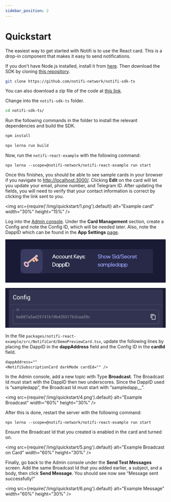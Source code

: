 ```yaml
---
sidebar_position: 2
---
```


# Quickstart

The easiest way to get started with Notifi is to use the React card. This is a
drop-in component that makes it easy to send notifications.

If you don’t have Node.js installed, install it from
[here](https://nodejs.org/en). Then download the SDK by cloning
[this repository](https://github.com/notifi-network/notifi-sdk-ts).

```bash
git clone https://github.com/notifi-network/notifi-sdk-ts
```

You can also download a zip file of the code at
[this link](https://github.com/notifi-network/notifi-sdk-ts/archive/refs/heads/main.zip).

Change into the `notifi-sdk-ts` folder. 

```bash 
cd notifi-sdk-ts/
``` 

Run the following commands in the folder to install the relevant dependencies
and build the SDK.

```bash
npm install
```

```bash
npx lerna run build
```

Now, run the `notifi-react-example` with the following command:

```
npx lerna --scope=@notifi-network/notifi-react-example run start
```

Once this finishes, you should be able to see sample cards in your browser if
you navigate to [http://localhost:3000/](http://localhost:3000/). Clicking
**Edit** on the card will let you update your email, phone number, and Telegram
ID. After updating the fields, you will need to verify that your contact
information is correct by clicking the link sent to you.

<img
  src={require('/img/quickstart/1.png').default}
  alt="Example card"
  width="30%" height="15%"
/>

Log into the [Admin console](https://admin.dev.notifi.network/cards). Under the
**Card Management** section, create a Config and note the Config ID, which will
be needed later.  Also, note the DappID which can be found in the **App
Settings** [page](https://admin.dev.notifi.network/settings).

![2](/img/quickstart/2.png)

![3](/img/quickstart/3.png)

In the file `packages/notifi-react-example/src/NotifiCard/DemoPreviewCard.tsx`,
update the following lines by placing the DappID in the **dappAddress**
field and the Config ID in the **cardId** field.

```
dappAddress="" 
<NotifiSubscriptionCard darkMode cardId="" />
```

In the Admin console, add a new topic with Type **Broadcast**. The Broadcast Id
must start with the DappID then two underscores. Since the DappID used is
“sampledapp”, the Broadcast Id must start with “sampledapp__”.

<img
  src={require('/img/quickstart/4.png').default}
  alt="Example Broadcast"
  width="60%" height="30%"
/>

After this is done, restart the server with the following command:

```
npx lerna --scope=@notifi-network/notifi-react-example run start
```

Ensure the Broadcast Id that you created is enabled in the card and turned on.

<img
  src={require('/img/quickstart/5.png').default}
  alt="Example Broadcast on Card"
  width="60%" height="30%"
/>

Finally, go back to the Admin console under the **Send Test Messages** screen.
Add the same Broadcast Id that you added earlier, a subject, and a body, then
click **Send Message**. You should see now see “Message sent successfully!”

<img
  src={require('/img/quickstart/6.png').default}
  alt="Example Message"
  width="60%" height="30%"
/>

<!--
## Tutorial Video

Here is a [link](https://www.youtube.com/watch?v=Nk2F_bd4ftw) covering how to setup the React Card config.

The video covers the following:

- Configuring the card in our developer tool
- Adding Event Types
- Installing the react package into your project
- Updating the default values to match your dapp
-->

